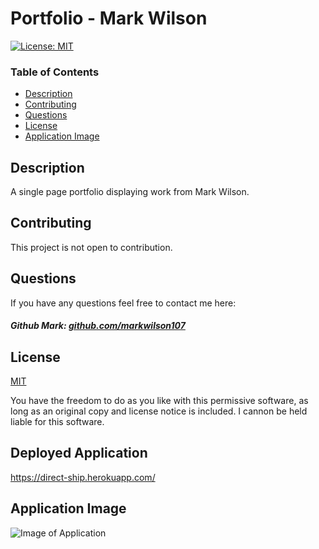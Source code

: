 # Portfolio - Mark Wilson

[![License: MIT](https://img.shields.io/badge/License-MIT-yellow.svg)](https://opensource.org/licenses/MIT)

### Table of Contents

- [Description](#description)
- [Contributing](#contributing)
- [Questions](#questions)
- [License](#license)
- [Application Image](#application-image)

## Description

A single page portfolio displaying work from Mark Wilson.

## Contributing

This project is not open to contribution.

## Questions

If you have any questions feel free to contact me here:

 ##### Github Mark: [github.com/markwilson107](https://github.com/markwilson107)

## License

[MIT](https://opensource.org/licenses/MIT)

You have the freedom to do as you like with this permissive software, as long as an original copy and license notice is included. I cannon be held liable for this software.

## Deployed Application

https://direct-ship.herokuapp.com/

## Application Image

 ![Image of Application]()
